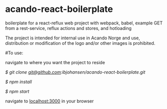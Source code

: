 # acando-react-boilerplate
boilerplate for a react-reflux web project with webpack, babel, example GET from a rest-service, reflux actions and stores, and hotloading

The project is intended for internal use in Acando Norge and use, distribution or modification of the logo and/or other images is prohibited.

#To use:

navigate to where you want the project to reside

*$ git clone git@github.com:ibjohansen/acando-react-boilerplate.git*

*$ npm install*

*$ npm start*

navigate to [localhost:3000](http://localhost:3000) in your browser
